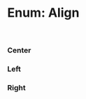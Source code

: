# Enum: Align

<br/>

### Center

<Enum name="Align" member="Center" value="1" refpath="align" />

### Left

<Enum name="Align" member="Left" value="0" refpath="align" />

### Right

<Enum name="Align" member="Right" value="2" refpath="align" />
